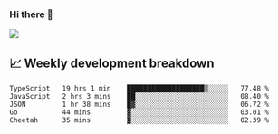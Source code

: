 ### Hi there 👋
<img align="center" src="https://github-readme-stats.vercel.app/api?username=Tumao727&show_icons=true&hide_title=true&theme=dracula" />


## 📈 Weekly development breakdown
<!--START_SECTION:waka-->
```text
TypeScript   19 hrs 1 min    ███████████████████▒░░░░░   77.48 % 
JavaScript   2 hrs 3 mins    ██░░░░░░░░░░░░░░░░░░░░░░░   08.40 % 
JSON         1 hr 38 mins    █▓░░░░░░░░░░░░░░░░░░░░░░░   06.72 % 
Go           44 mins         ▓░░░░░░░░░░░░░░░░░░░░░░░░   03.01 % 
Cheetah      35 mins         ▓░░░░░░░░░░░░░░░░░░░░░░░░   02.39 % 
```
<!--END_SECTION:waka-->